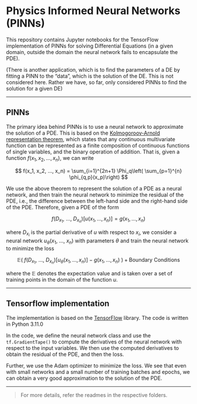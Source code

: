 # Physics Informed Neural Networks (PINNs)

This repository contains Jupyter notebooks for the TensorFlow implementation of PINNs for solving Differential Equations (in a given domain, outside the domain the neural network fails to encapsulate the PDE).

(There is another application, which is to find the parameters of a DE by fitting a PINN to the “data”, which is the solution of the DE. This is not considered here. Rather we have, so far, only considered PINNs to find the solution for a given DE)

---

## PINNs

The primary idea behind PINNs is to use a neural network to approximate the solution of a PDE. This is based on the [Kolmogoroov-Arnold representation theorem](https://en.wikipedia.org/wiki/Kolmogorov%E2%80%93Arnold_representation_theorem), which states that any continuous multivariate function can be represented as a finite composition of continuous functions of single variables, and the binary operation of addition. That is, given a function $f(x_1, x_2, ..., x_n)$, we can write

$$
f(x_1, x_2, ..., x_n) = \sum_{i=1}^{2n+1} \Phi_q\left( \sum_{p=1}^{n} \phi_{q,p}(x_p)\right)
$$

We use the above theorem to represent the solution of a PDE as a neural network, and then train the neural network to minimize the residual of the PDE, i.e., the difference between the left-hand side and the right-hand side of the PDE. Therefore, given a PDE of the form 

$$
f(D_{x_1},~ \dots,~D_{x_n})[u(x_1, \dots, x_n)] = g(x_1, \dots, x_n)
$$

where $D_{x_i}$ is the partial derivative of $u$ with respect to $x_i$, we consider a neural network $u_\theta (x_1, ~\dots,~x_n)$ with parameters $\theta$ and train the neural network to minimize the loss 

$$
    \mathbb{E}\left(~f(D_{x_1},~ \dots,~D_{x_n}) [u_\theta(x_1, \dots, x_n)] - g(x_1, \dots, x_n)~\right) + \mathrm{Boundary~Conditions}
$$

where the $\mathbb{E}$ denotes the expectation value and is taken over a set of training points in the domain of the function $u$.

---

## Tensorflow implementation 

The implementation is based on the [TensorFlow](https://www.tensorflow.org/) library. The code is written in Python 3.11.0

In the code, we define the neural network class and use the `tf.GradientTape()` to compute the derivatives of the neural network with respect to the input variables. We then use the computed derivatives to obtain the residual of the PDE, and then the loss. 

Further, we use the Adam optimizer to minimize the loss. We see that even with small networks and a small number of training batches and epochs, we can obtain a very good approximation to the solution of the PDE.

---
> For more details, refer the readmes in the respective folders.